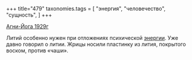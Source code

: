 +++
title="479"
taxonomies.tags = [
 "энергия",
 "человечество",
 "сущность",
]
+++

[Агни-Йога 1929г](/agni/1929)

Литий особенно нужен при отложениях психической [энергии](/tags/человечество). Уже давно говорил о литии. Жрицы носили пластинку из лития, покрытого воском, против «чаши».